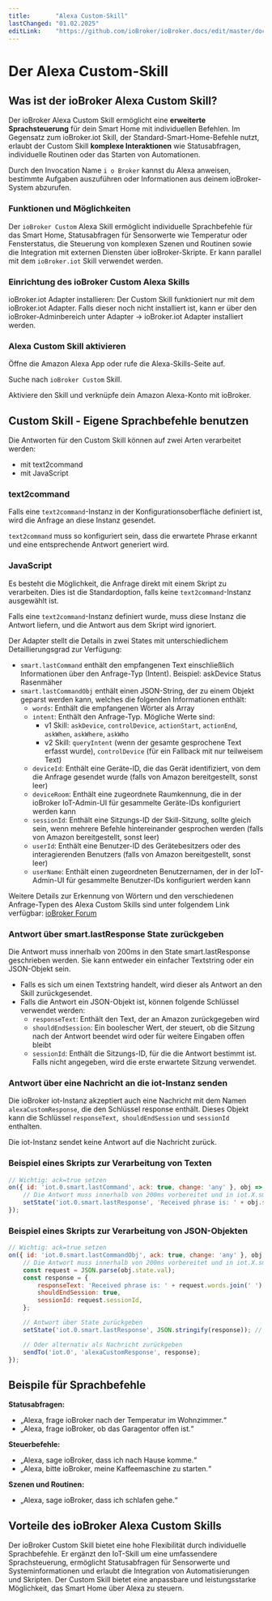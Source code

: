 ```yaml
---
title:       "Alexa Custom-Skill"
lastChanged: "01.02.2025"
editLink:    "https://github.com/ioBroker/ioBroker.docs/edit/master/docs/cloud/alexacustom.md"
---
```


# Der Alexa Custom-Skill

## Was ist der ioBroker Alexa Custom Skill?

Der ioBroker Alexa Custom Skill ermöglicht eine **erweiterte Sprachsteuerung** für dein Smart Home mit individuellen Befehlen. 
Im Gegensatz zum ioBroker.iot Skill, der Standard-Smart-Home-Befehle nutzt, erlaubt der Custom Skill **komplexe Interaktionen** wie Statusabfragen, 
individuelle Routinen oder das Starten von Automationen.

Durch den Invocation Name `i o Broker` kannst du Alexa anweisen, bestimmte Aufgaben auszuführen oder Informationen aus deinem ioBroker-System abzurufen.

### Funktionen und Möglichkeiten
Der `ioBroker Custom` Alexa Skill ermöglicht individuelle Sprachbefehle für das Smart Home, Statusabfragen für Sensorwerte wie Temperatur oder Fensterstatus, die Steuerung von komplexen Szenen und Routinen sowie die Integration mit externen Diensten über ioBroker-Skripte. Er kann parallel mit dem `ioBroker.iot` Skill verwendet werden.

### Einrichtung des ioBroker Custom Alexa Skills
ioBroker.iot Adapter installieren: Der Custom Skill funktioniert nur mit dem ioBroker.iot Adapter. Falls dieser noch nicht installiert ist, kann er über den ioBroker-Adminbereich unter Adapter → ioBroker.iot Adapter installiert werden.

### Alexa Custom Skill aktivieren

Öffne die Amazon Alexa App oder rufe die Alexa-Skills-Seite auf.

Suche nach `ioBroker Custom` Skill.

Aktiviere den Skill und verknüpfe dein Amazon Alexa-Konto mit ioBroker.

## Custom Skill - Eigene Sprachbefehle benutzen

Die Antworten für den Custom Skill können auf zwei Arten verarbeitet werden:

- mit text2command
- mit JavaScript

### text2command

Falls eine `text2command`-Instanz in der Konfigurationsoberfläche definiert ist, wird die Anfrage an diese Instanz gesendet.

`text2command` muss so konfiguriert sein, dass die erwartete Phrase erkannt und eine entsprechende Antwort generiert wird.

### JavaScript

Es besteht die Möglichkeit, die Anfrage direkt mit einem Skript zu verarbeiten. Dies ist die Standardoption, falls keine `text2command`-Instanz ausgewählt ist.

Falls eine `text2command`-Instanz definiert wurde, muss diese Instanz die Antwort liefern, und die Antwort aus dem Skript wird ignoriert.

Der Adapter stellt die Details in zwei States mit unterschiedlichem Detaillierungsgrad zur Verfügung:

- `smart.lastCommand` enthält den empfangenen Text einschließlich Informationen über den Anfrage-Typ (Intent). Beispiel: askDevice Status Rasenmäher
- `smart.lastCommandObj` enthält einen JSON-String, der zu einem Objekt geparst werden kann, welches die folgenden Informationen enthält:
  - `words`: Enthält die empfangenen Wörter als Array
  - `intent`: Enthält den Anfrage-Typ. Mögliche Werte sind:
    - v1 Skill: `askDevice`, `controlDevice`, `actionStart`, `actionEnd`, `askWhen`, `askWhere`, `askWho`
    - v2 Skill: `queryIntent` (wenn der gesamte gesprochene Text erfasst wurde), `controlDevice` (für ein Fallback mit nur teilweisem Text)
  - `deviceId`: Enthält eine Geräte-ID, die das Gerät identifiziert, von dem die Anfrage gesendet wurde (falls von Amazon bereitgestellt, sonst leer)
  - `deviceRoom`: Enthält eine zugeordnete Raumkennung, die in der ioBroker IoT-Admin-UI für gesammelte Geräte-IDs konfiguriert werden kann
  - `sessionId`: Enthält eine Sitzungs-ID der Skill-Sitzung, sollte gleich sein, wenn mehrere Befehle hintereinander gesprochen werden (falls von Amazon bereitgestellt, sonst leer)
  - `userId`: Enthält eine Benutzer-ID des Gerätebesitzers oder des interagierenden Benutzers (falls von Amazon bereitgestellt, sonst leer)
  - `userName`: Enthält einen zugeordneten Benutzernamen, der in der IoT-Admin-UI für gesammelte Benutzer-IDs konfiguriert werden kann

Weitere Details zur Erkennung von Wörtern und den verschiedenen Anfrage-Typen des Alexa Custom Skills sind unter folgendem Link verfügbar:
[ioBroker Forum](https://forum.iobroker.net/viewtopic.php?f=37&t=17452)

### Antwort über smart.lastResponse State zurückgeben
Die Antwort muss innerhalb von 200ms in den State smart.lastResponse geschrieben werden. Sie kann entweder ein einfacher Textstring oder ein JSON-Objekt sein.

- Falls es sich um einen Textstring handelt, wird dieser als Antwort an den Skill zurückgesendet.
- Falls die Antwort ein JSON-Objekt ist, können folgende Schlüssel verwendet werden:
  - `responseText`: Enthält den Text, der an Amazon zurückgegeben wird
  - `shouldEndSession`: Ein boolescher Wert, der steuert, ob die Sitzung nach der Antwort beendet wird oder für weitere Eingaben offen bleibt
  - `sessionId`: Enthält die Sitzungs-ID, für die die Antwort bestimmt ist. Falls nicht angegeben, wird die erste erwartete Sitzung verwendet.

### Antwort über eine Nachricht an die iot-Instanz senden

Die ioBroker iot-Instanz akzeptiert auch eine Nachricht mit dem Namen `alexaCustomResponse`, die den Schlüssel response enthält. Dieses Objekt kann die Schlüssel `responseText`,` shouldEndSession` und `sessionId` enthalten.

Die iot-Instanz sendet keine Antwort auf die Nachricht zurück.

### Beispiel eines Skripts zur Verarbeitung von Texten

```js
// Wichtig: ack=true setzen
on({ id: 'iot.0.smart.lastCommand', ack: true, change: 'any' }, obj => {
    // Die Antwort muss innerhalb von 200ms vorbereitet und in iot.X.smart.lastResponse geschrieben werden
    setState('iot.0.smart.lastResponse', 'Received phrase is: ' + obj.state.val); // Wichtig: ack=false (Standard)
});
```

### Beispiel eines Skripts zur Verarbeitung von JSON-Objekten

```js
// Wichtig: ack=true setzen
on({ id: 'iot.0.smart.lastCommandObj', ack: true, change: 'any' }, obj => {
    // Die Antwort muss innerhalb von 200ms vorbereitet und in iot.X.smart.lastResponse geschrieben werden
    const request = JSON.parse(obj.state.val);
    const response = {
        responseText: 'Received phrase is: ' + request.words.join(' ') + '. Bye',
        shouldEndSession: true,
        sessionId: request.sessionId,
    };

    // Antwort über State zurückgeben
    setState('iot.0.smart.lastResponse', JSON.stringify(response)); // Wichtig: ack=false (Standard)

    // Oder alternativ als Nachricht zurückgeben
    sendTo('iot.0', 'alexaCustomResponse', response);
});
```

## Beispile für Sprachbefehle

**Statusabfragen:**

- „Alexa, frage ioBroker nach der Temperatur im Wohnzimmer.“
- „Alexa, frage ioBroker, ob das Garagentor offen ist.“

**Steuerbefehle:**

- „Alexa, sage ioBroker, dass ich nach Hause komme.“
- „Alexa, bitte ioBroker, meine Kaffeemaschine zu starten.“

**Szenen und Routinen:**

- „Alexa, sage ioBroker, dass ich schlafen gehe.“

## Vorteile des ioBroker Alexa Custom Skills

Der ioBroker Custom Skill bietet eine hohe Flexibilität durch individuelle Sprachbefehle. 
Er ergänzt den IoT-Skill um eine umfassendere Sprachsteuerung, ermöglicht Statusabfragen für Sensorwerte und Systeminformationen und erlaubt die Integration von Automatisierungen und Skripten. Der Custom Skill bietet eine anpassbare und leistungsstarke Möglichkeit, das Smart Home über Alexa zu steuern.
